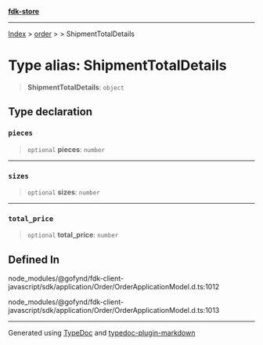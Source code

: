 [**fdk-store**](../../../README.md)
***

[Index](../../../API.md) > [order](../../README.md) > [<internal>](../README.md) > ShipmentTotalDetails

# Type alias: ShipmentTotalDetails

> **ShipmentTotalDetails**: `object`

## Type declaration

### `pieces`

> `optional` **pieces**: `number`

***

### `sizes`

> `optional` **sizes**: `number`

***

### `total_price`

> `optional` **total\_price**: `number`

## Defined In

node\_modules/@gofynd/fdk-client-javascript/sdk/application/Order/OrderApplicationModel.d.ts:1012

node\_modules/@gofynd/fdk-client-javascript/sdk/application/Order/OrderApplicationModel.d.ts:1013

***
Generated using [TypeDoc](https://typedoc.org/) and [typedoc-plugin-markdown](https://www.npmjs.com/package/typedoc-plugin-markdown)
